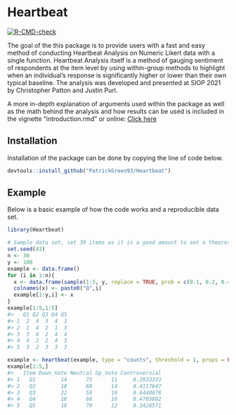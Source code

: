 
<!-- README.md is generated from README.Rmd. Please edit that file -->

# Heartbeat

<!-- badges: start -->

[![R-CMD-check](https://github.com/patrickgreen93/Heartbeat/workflows/R-CMD-check/badge.svg)](https://github.com/patrickgreen93/Heartbeat/actions)
<!-- badges: end -->

The goal of the this package is to provide users with a fast and easy
method of conducting Heartbeat Analysis on Numeric Likert data with a
single function. Heartbeat Analysis itself is a method of gauging
sentiment of respondents at the item level by using within-group methods
to highlight when an individual’s response is significantly higher or
lower than their own typical baseline. The analysis was developed and
presented at SIOP 2021 by Christopher Patton and Justin Purl.

A more in-depth explanation of arguments used within the package as well
as the math behind the analysis and how results can be used is included
in the vignette “introduction.rmd” or online: [Click
here](https://patrickgreen93.github.io/Heartbeat/articles/Introduction.html)

## Installation

Installation of the package can be done by copying the line of code
below.

``` r
devtools::install_github("PatrickGreen93/Heartbeat")
```

## Example

Below is a basic example of how the code works and a reproducible data
set.

``` r
library(Heartbeat)

# Sample data set, set 30 items as it is a good amount to set a theoretical "baseline".
set.seed(43)
n <- 30
y <- 100
example <- data.frame()
for (i in 1:n){
  x <- data.frame(sample(1:5, y, replace = TRUE, prob = c(0.1, 0.2, 0.4, 0.2, 0.1)))
  colnames(x) <- paste0("Q",i)
  example[1:y,i] <- x
}
example[1:5,1:5]
#>   Q1 Q2 Q3 Q4 Q5
#> 1  2  4  3  4  3
#> 2  1  4  2  1  3
#> 3  3  4  2  4  4
#> 4  4  2  2  4  3
#> 5  3  2  3  3  3

example <- heartbeat(example, type = "counts", threshold = 1, props = FALSE, controversial = TRUE)
example[1:5,]
#>   Item Down_Vote Neutral Up_Vote Controversial
#> 1   Q1        14      75      11     0.2933333
#> 2   Q2        18      68      14     0.4117647
#> 3   Q3        22      59      19     0.6440678
#> 4   Q4        16      68      16     0.4705882
#> 5   Q5        18      70      12     0.3428571
```
